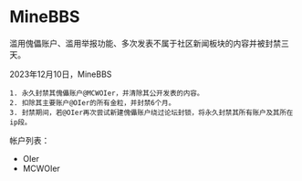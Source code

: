 # MineBBS

滥用傀儡账户、滥用举报功能、多次发表不属于社区新闻板块的内容并被封禁三天。

2023年12月10日，MineBBS
```
1. 永久封禁其傀儡账户@MCWOIer，并清除其公开发表的内容。
2. 扣除其主要账户@OIer的所有金粒，并封禁6个月。
3. 封禁期间，若@OIer再次尝试新建傀儡账户绕过论坛封锁，将永久封禁其所有账户及其所在ip段。
```

帐户列表：
- OIer
- MCWOIer
